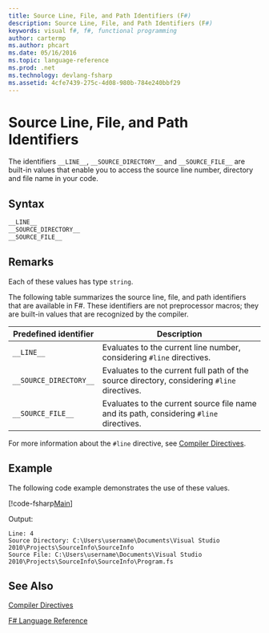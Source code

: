 ```yaml
---
title: Source Line, File, and Path Identifiers (F#)
description: Source Line, File, and Path Identifiers (F#)
keywords: visual f#, f#, functional programming
author: cartermp
ms.author: phcart
ms.date: 05/16/2016
ms.topic: language-reference
ms.prod: .net
ms.technology: devlang-fsharp
ms.assetid: 4cfe7439-275c-4d08-980b-784e240bbf29 
---
```


# Source Line, File, and Path Identifiers

The identifiers `__LINE__`, `__SOURCE_DIRECTORY__` and `__SOURCE_FILE__` are built-in values that enable you to access the source line number, directory and file name in your code.


## Syntax

```fsharp
__LINE__
__SOURCE_DIRECTORY__
__SOURCE_FILE__
```

## Remarks
Each of these values has type `string`.

The following table summarizes the source line, file, and path identifiers that are available in F#. These identifiers are not preprocessor macros; they are built-in values that are recognized by the compiler.

|Predefined identifier|Description|
|---------------------|-----------|
|`__LINE__`|Evaluates to the current line number, considering `#line` directives.|
|`__SOURCE_DIRECTORY__`|Evaluates to the current full path of the source directory, considering `#line` directives.|
|`__SOURCE_FILE__`|Evaluates to the current source file name and its path, considering `#line` directives.|
For more information about the `#line` directive, see [Compiler Directives](compiler-directives.md).

## Example

The following code example demonstrates the use of these values.

[!code-fsharp[Main](../../../samples/snippets/fsharp/lang-ref-2/snippet7401.fs)]

Output:

```
Line: 4
Source Directory: C:\Users\username\Documents\Visual Studio 2010\Projects\SourceInfo\SourceInfo
Source File: C:\Users\username\Documents\Visual Studio 2010\Projects\SourceInfo\SourceInfo\Program.fs
```

## See Also
[Compiler Directives](compiler-directives.md)

[F# Language Reference](index.md)